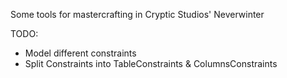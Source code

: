Some tools for mastercrafting in Cryptic Studios' Neverwinter

TODO:
 - Model different constraints
 - Split Constraints into TableConstraints & ColumnsConstraints